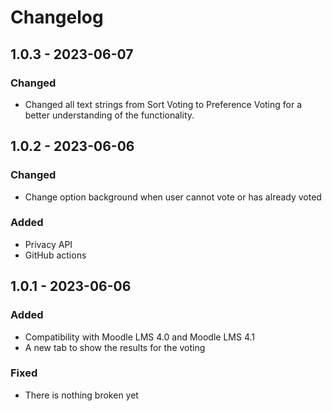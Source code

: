 # Changelog

## 1.0.3 - 2023-06-07
### Changed
- Changed all text strings from Sort Voting to Preference Voting for a better understanding of the functionality.

## 1.0.2 - 2023-06-06
### Changed
- Change option background when user cannot vote or has already voted
### Added
- Privacy API
- GitHub actions

## 1.0.1 - 2023-06-06
### Added
- Compatibility with Moodle LMS 4.0 and Moodle LMS 4.1
- A new tab to show the results for the voting
### Fixed
- There is nothing broken yet
